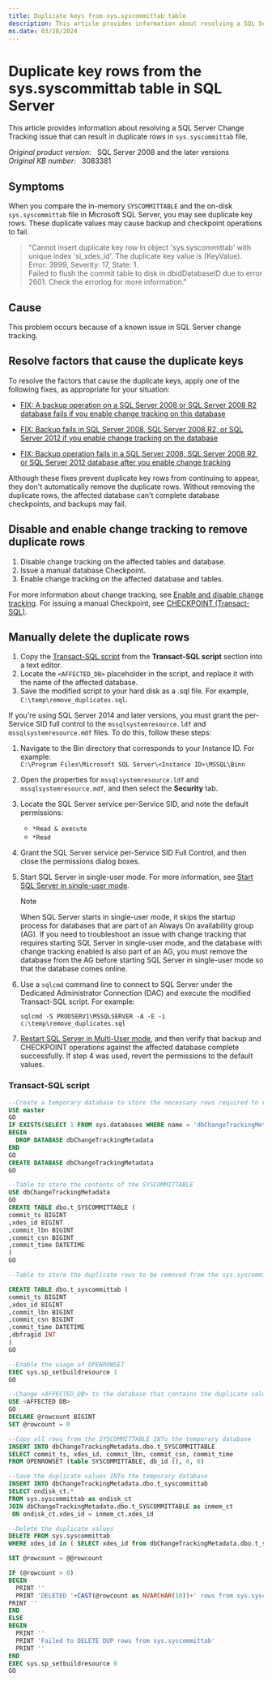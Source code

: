 ```yaml
---
title: Duplicate keys from sys.syscommittab table
description: This article provides information about resolving a SQL Server Change Tracking issue that can result in duplicate rows in `sys.syscommittab` file.
ms.date: 03/28/2024
---
```

# Duplicate key rows from the sys.syscommittab table in SQL Server

This article provides information about resolving a SQL Server Change Tracking issue that can result in duplicate rows in `sys.syscommittab` file.

_Original product version:_ &nbsp; SQL Server 2008 and the later versions  
_Original KB number:_ &nbsp; 3083381

## Symptoms

When you compare the in-memory `SYSCOMMITTABLE` and the on-disk `sys.syscommittab` file in Microsoft SQL Server, you may see duplicate key rows. These duplicate values may cause backup and checkpoint operations to fail.

> "Cannot insert duplicate key row in object 'sys.syscommittab' with unique index 'si_xdes_id'. The duplicate key value is (KeyValue).  
> Error: 3999, Severity: 17, State: 1.  
> Failed to flush the commit table to disk in dbidDatabaseID due to error 2601. Check the errorlog for more information."

## Cause

This problem occurs because of a known issue in SQL Server change tracking.

## Resolve factors that cause the duplicate keys

To resolve the factors that cause the duplicate keys, apply one of the following fixes, as appropriate for your situation:

- [FIX: A backup operation on a SQL Server 2008 or SQL Server 2008 R2 database fails if you enable change tracking on this database](https://support.microsoft.com/help/2522893)

- [FIX: Backup fails in SQL Server 2008, SQL Server 2008 R2, or SQL Server 2012 if you enable change tracking on the database](https://support.microsoft.com/kb/2603910)

- [FIX: Backup operation fails in a SQL Server 2008, SQL Server 2008 R2, or SQL Server 2012 database after you enable change tracking](https://support.microsoft.com/kb/2682488)

Although these fixes prevent duplicate key rows from continuing to appear, they don't automatically remove the duplicate rows. Without removing the duplicate rows, the affected database can't complete database checkpoints, and backups may fail.

## Disable and enable change tracking to remove duplicate rows

1. Disable change tracking on the affected tables and database.
1. Issue a manual database Checkpoint.
1. Enable change tracking on the affected database and tables.

For more information about change tracking, see [Enable and disable change tracking](/sql/relational-databases/track-changes/enable-and-disable-change-tracking-sql-server). For issuing a manual Checkpoint, see [CHECKPOINT (Transact-SQL)](/sql/t-sql/language-elements/checkpoint-transact-sql).

## Manually delete the duplicate rows

1. Copy the [Transact-SQL script](#transact-sql-script) from the **Transact-SQL script** section into a text editor.
1. Locate the `<AFFECTED_DB>` placeholder in the script, and replace it with the name of the affected database.
1. Save the modified script to your hard disk as a .sql file. For example, `C:\temp\remove_duplicates.sql`.

If you're using SQL Server 2014 and later versions, you must grant the per-Service SID full control to the `mssqlsystemresource.ldf` and `mssqlsystemresource.mdf` files. To do this, follow these steps:

1. Navigate to the Bin directory that corresponds to your Instance ID. For example:  
`C:\Program Files\Microsoft SQL Server\<Instance ID>\MSSQL\Binn`

1. Open the properties for `mssqlsystemresource.ldf` and `mssqlsystemresource.mdf`, and then select the **Security** tab.
1. Locate the SQL Server service per-Service SID, and note the default permissions:

   - `*Read & execute`
   - `*Read`

1. Grant the SQL Server service per-Service SID Full Control, and then close the permissions dialog boxes.
1. Start SQL Server in single-user mode. For more information, see [Start SQL Server in single-user mode](/sql/database-engine/configure-windows/start-sql-server-in-single-user-mode).

   > [!NOTE]
   > When SQL Server starts in single-user mode, it skips the startup process for databases that are part of an Always On availability group (AG). If you need to troubleshoot an issue with change tracking that requires starting SQL Server in single-user mode, and the database with change tracking enabled is also part of an AG, you must remove the database from the AG before starting SQL Server in single-user mode so that the database comes online. 

1. Use a `sqlcmd` command line to connect to SQL Server under the Dedicated Administrator Connection (DAC) and execute the modified Transact-SQL script. For example:

   ```console
   sqlcmd -S PRODSERV1\MSSQLSERVER -A -E -i c:\temp\remove_duplicates.sql
   ```
   
1. [Restart SQL Server in Multi-User mode](/sql/database-engine/configure-windows/start-stop-pause-resume-restart-sql-server-services), and then verify that backup and CHECKPOINT operations against the affected database complete successfully. If step 4 was used, revert the permissions to the default values.

### Transact-SQL script

```sql
--Create a temporary database to store the necessary rows required to remove the duplicate data 
USE master
GO
IF EXISTS(SELECT 1 FROM sys.databases WHERE name = 'dbChangeTrackingMetadata')
BEGIN
  DROP DATABASE dbChangeTrackingMetadata
END
GO
CREATE DATABASE dbChangeTrackingMetadata
GO

--Table to store the contents of the SYSCOMMITTABLE
USE dbChangeTrackingMetadata
GO
CREATE TABLE dbo.t_SYSCOMMITTABLE (
commit_ts BIGINT
,xdes_id BIGINT
,commit_lbn BIGINT
,commit_csn BIGINT
,commit_time DATETIME
)
GO

--Table to store the duplicate rows to be removed from the sys.syscommittab table

CREATE TABLE dbo.t_syscommittab (
commit_ts BIGINT
,xdes_id BIGINT
,commit_lbn BIGINT
,commit_csn BIGINT
,commit_time DATETIME
,dbfragid INT
)
GO

--Enable the usage of OPENROWSET
EXEC sys.sp_setbuildresource 1
GO

--Change <AFFECTED_DB> to the database that contains the duplicate values
USE <AFFECTED DB>
GO
DECLARE @rowcount BIGINT
SET @rowcount = 0

--Copy all rows from the SYSCOMMITTABLE INTo the temporary database
INSERT INTO dbChangeTrackingMetadata.dbo.t_SYSCOMMITTABLE
SELECT commit_ts, xdes_id, commit_lbn, commit_csn, commit_time
FROM OPENROWSET (table SYSCOMMITTABLE, db_id (), 0, 0)

--Save the duplicate values INTo the temporary database
INSERT INTO dbChangeTrackingMetadata.dbo.t_syscommittab
SELECT ondisk_ct.* 
FROM sys.syscommittab as ondisk_ct
JOIN dbChangeTrackingMetadata.dbo.t_SYSCOMMITTABLE as inmem_ct
 ON ondisk_ct.xdes_id = inmem_ct.xdes_id

--Delete the duplicate values
DELETE FROM sys.syscommittab
WHERE xdes_id in ( SELECT xdes_id from dbChangeTrackingMetadata.dbo.t_syscommittab )

SET @rowcount = @@rowcount

IF (@rowcount > 0)
BEGIN
  PRINT ''
  PRINT 'DELETED '+CAST(@rowcount as NVARCHAR(10))+' rows from sys.syscommittab that were also stored in SYSCOMMITTABLE'
PRINT ''
END
ELSE
BEGIN
  PRINT ''
  PRINT 'Failed to DELETE DUP rows from sys.syscommittab'
  PRINT ''
END
EXEC sys.sp_setbuildresource 0
GO
```
